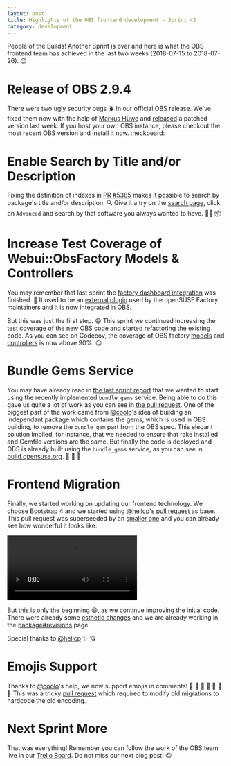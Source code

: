 ```yaml
---
layout: post
title: Highlights of the OBS frontend development - Sprint 43
category: development
---
```


People of the Builds! Another Sprint is over and here is what the OBS frontend team has achieved in the last two weeks (2018-07-15 to 2018-07-26). :wink:

# Release of OBS 2.9.4

There were two ugly security bugs :beetle: in our official OBS release.
We've fixed them now with the help of [Markus Hüwe](https://github.com/marcus-h) and [released](https://lists.opensuse.org/opensuse-buildservice/2018-07/msg00061.html) a patched version last week. If you host your own OBS instance, please checkout the most recent OBS version and install it now.  :neckbeard:

# Enable Search by Title and/or Description

Fixing the definition of indexes in [PR #5385](https://github.com/openSUSE/open-build-service/pull/5385) makes it possible to search by package's title and/or description. :mag: Give it a try on the [search page](https://build.opensuse.org/search), click on `Advanced` and search by that software you always wanted to have. :male_detective: :package:

# Increase Test Coverage of Webui::ObsFactory Models & Controllers

You may remember that last sprint the [factory dashboard integration](https://openbuildservice.org/2018/07/17/sprint-report-41-42/#frontend-migration) was finished. :tada: It used to be an [external plugin](https://github.com/openSUSE/obs_factory) used by the openSUSE Factory maintainers and it is now integrated in OBS.

But this was just the first step. :smile: This sprint we continued increasing the test coverage of the new OBS code and started refactoring the existing code. As you can see on Codecov, the coverage of OBS factory [models](https://codecov.io/gh/openSUSE/open-build-service/tree/master/src/api/app/models/obs_factory) and [controllers](https://codecov.io/gh/openSUSE/open-build-service/tree/master/src/api/app/controllers/webui/obs_factory) is now above 90%. :relieved: 

# Bundle Gems Service

You may have already read in [the last sprint report](/2018/07/17/sprint-report-41-42) that we wanted to start using the recently implemented `bundle_gems` service. Being able to do this gave us quite a lot of work as you can see in [the pull request](https://github.com/openSUSE/open-build-service/pull/5397). One of the biggest part of the work came from [@coolo](https://github.com/coolo)'s idea of building an independant package which contains the gems, which is used in OBS building, to remove the `bundle_gem` part from the OBS spec. This elegant solution implied, for instance, that we needed to ensure that rake installed and Gemfile versions are the same. But finally the code is deployed and OBS is already built using the `bundle_gems` service, as you can see in [build.opensuse.org](https://build.opensuse.org/package/show/OBS:Server:Unstable/obs-server). :tada: :tada: :tada:

# Frontend Migration

Finally, we started working on updating our frontend technology. We choose Bootstrap 4 and we started using [@hellcp](https://github.com/hellcp)'s [pull request](https://github.com/openSUSE/open-build-service/pull/5347) as base. This pull request was superseeded by an [smaller one](https://github.com/openSUSE/open-build-service/pull/5415) and you can already see how wonderful it looks like:

<video controls="controls">
  <source src="/images/posts/sprint_43_frontend_migration.mp4" type="video/mp4">
</video>

But this is only the beginning :smile:, as we continue improving the initial code. There were already some [esthetic changes](https://github.com/openSUSE/open-build-service/pull/5476) and we are already working in the [package#revisions](https://github.com/openSUSE/open-build-service/pull/5473) page.

Special thanks to [@hellcp](https://github.com/hellcp) :sparkles: :cupid:


# Emojis Support

Thanks to [@coolo](https://github.com/coolo)'s help, we now support emojis in comments! :cow2: :champagne: :tractor: :dancer: :frog: :icecream: :tada: This was a tricky [pull request](https://github.com/openSUSE/open-build-service/pull/5419) which required to modify old migrations to hardcode the old encoding.


# Next Sprint More

That was everything! Remember you can follow the work of the OBS team live in our [Trello Board](https://trello.com/b/Fs7boVwI/bs-sprint). Do not miss our next blog post! :wink:
